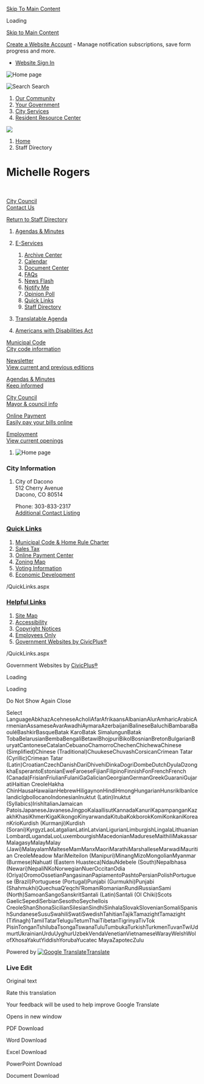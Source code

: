 [Skip To Main Content](https://www.cityofdacono.com/directory.aspx?EID=55%2F)

Loading

[Skip to Main Content](https://www.cityofdacono.com/directory.aspx?EID=55%2F)

[Create a Website Account](https://www.cityofdacono.com/MyAccount/ProfileCreate) - Manage notification subscriptions, save form progress and more.   

- [Website Sign In](https://www.cityofdacono.com/MyAccount)

![Home page](https://www.cityofdacono.com/ImageRepository/Document?documentID=4794)

![Search](https://www.cityofdacono.com/ImageRepository/Document?documentID=4808) Search

1. [Our Community](https://www.cityofdacono.com/31/Our-Community)
2. [Your Government](https://www.cityofdacono.com/27/Your-Government)
3. [City Services](https://www.cityofdacono.com/1038/City-Services)
4. [Resident Resource Center](https://www.cityofdacono.com/1039/Resident-Resource-Center)

<!--THE END-->

![](https://www.cityofdacono.com/ImageRepository/Document?documentID=4795)

1. [Home](https://www.cityofdacono.com)
2. Staff Directory

# Michelle Rogers

 

[City Council](https://www.cityofdacono.com/Directory.aspx?DID=4)  
[Contact Us](mailto:michelle.rogers@cityofdacono.com)

[Return to Staff Directory](https://www.cityofdacono.com/Directory.aspx)

1. [Agendas &amp; Minutes](https://www.cityofdacono.com/AgendaCenter)
2. [E-Services](https://www.cityofdacono.com/9/E-Services)
   
   1. [Archive Center](https://www.cityofdacono.com/archive.asp)
   2. [Calendar](https://www.cityofdacono.com/calendar.aspx)
   3. [Document Center](https://www.cityofdacono.com/documentcenterii.asp)
   4. [FAQs](https://www.cityofdacono.com/faq.asp)
   5. [News Flash](https://www.cityofdacono.com/CivicAlerts.asp)
   6. [Notify Me](https://www.cityofdacono.com/list.asp)
   7. [Opinion Poll](https://www.cityofdacono.com/polls.asp)
   8. [Quick Links](https://www.cityofdacono.com/quicklinks.asp)
   9. [Staff Directory](https://www.cityofdacono.com/directory.asp)
3. [Translatable Agenda](https://www.cityofdacono.com/1184/Translatable-Agenda)
4. [Americans with Disabilities Act](https://cityofdacono.com/1093/Americans-with-Disabilities-Act-ADA)

[Municipal Code  
City code information](https://library.municode.com/co/dacono/codes/municipal_code)

[Newsletter  
View current and previous editions](https://www.cityofdacono.com/Archive.aspx)

[Agendas &amp; Minutes  
Keep informed](https://www.cityofdacono.com/AgendaCenter)

[City Council  
Mayor &amp; council info](https://www.cityofdacono.com/319/City-Council)

[Online Payment  
Easily pay your bills online](https://www.cityofdacono.com/971/Online-Payments)

[Employment  
View current openings](https://www.cityofdacono.com/Jobs.aspx)

1. ![Home page](https://www.cityofdacono.com/ImageRepository/Document?documentId=4809)

### City Information

1. City of Dacono  
   512 Cherry Avenue  
   Dacono, CO 80514
   
   Phone: 303-833-2317  
   [Additional Contact Listing](https://www.cityofdacono.com/Directory.aspx)

### [Quick Links](https://www.cityofdacono.com/QuickLinks.aspx?CID=61)

1. [Municipal Code &amp; Home Rule Charter](https://library.municode.com/co/dacono/codes/municipal_code)
2. [Sales Tax](https://cityofdacono.com/1081/Sales-Tax)
3. [Online Payment Center](https://cityofdacono.com/971/Online-Payments)
4. [Zoning Map](https://www.cityofdacono.com/DocumentCenter/View/2416)
5. [Voting Information](https://www.cityofdacono.com/165/Voting-Information)
6. [Economic Development](https://www.cityofdacono.com/435/Economic-Development)

/QuickLinks.aspx

### [Helpful Links](https://www.cityofdacono.com/QuickLinks.aspx?CID=62)

1. [Site Map](https://www.cityofdacono.com/sitemap.aspx)
2. [Accessibility](https://www.cityofdacono.com/Site/Accessibility)
3. [Copyright Notices](https://www.cityofdacono.com/site/copyright)
4. [Employees Only](https://www.cityofdacono.com)
5. [Government Websites by CivicPlus®](https://www.civicplus.com)

/QuickLinks.aspx

Government Websites by [CivicPlus®](https://connect.civicplus.com/referral)

Loading

Loading

Do Not Show Again Close

Select LanguageAbkhazAcehneseAcholiAfarAfrikaansAlbanianAlurAmharicArabicArmenianAssameseAvarAwadhiAymaraAzerbaijaniBalineseBaluchiBambaraBaouléBashkirBasqueBatak KaroBatak SimalungunBatak TobaBelarusianBembaBengaliBetawiBhojpuriBikolBosnianBretonBulgarianBuryatCantoneseCatalanCebuanoChamorroChechenChichewaChinese (Simplified)Chinese (Traditional)ChuukeseChuvashCorsicanCrimean Tatar (Cyrillic)Crimean Tatar (Latin)CroatianCzechDanishDariDhivehiDinkaDogriDombeDutchDyulaDzongkhaEsperantoEstonianEweFaroeseFijianFilipinoFinnishFonFrenchFrench (Canada)FrisianFriulianFulaniGaGalicianGeorgianGermanGreekGuaraniGujaratiHaitian CreoleHakha ChinHausaHawaiianHebrewHiligaynonHindiHmongHungarianHunsrikIbanIcelandicIgboIlocanoIndonesianInuktut (Latin)Inuktut (Syllabics)IrishItalianJamaican PatoisJapaneseJavaneseJingpoKalaallisutKannadaKanuriKapampanganKazakhKhasiKhmerKigaKikongoKinyarwandaKitubaKokborokKomiKonkaniKoreanKrioKurdish (Kurmanji)Kurdish (Sorani)KyrgyzLaoLatgalianLatinLatvianLigurianLimburgishLingalaLithuanianLombardLugandaLuoLuxembourgishMacedonianMadureseMaithiliMakassarMalagasyMalayMalay (Jawi)MalayalamMalteseMamManxMaoriMarathiMarshalleseMarwadiMauritian CreoleMeadow MariMeiteilon (Manipuri)MinangMizoMongolianMyanmar (Burmese)Nahuatl (Eastern Huasteca)NdauNdebele (South)Nepalbhasa (Newari)NepaliNKoNorwegianNuerOccitanOdia (Oriya)OromoOssetianPangasinanPapiamentoPashtoPersianPolishPortuguese (Brazil)Portuguese (Portugal)Punjabi (Gurmukhi)Punjabi (Shahmukhi)QuechuaQʼeqchiʼRomaniRomanianRundiRussianSami (North)SamoanSangoSanskritSantali (Latin)Santali (Ol Chiki)Scots GaelicSepediSerbianSesothoSeychellois CreoleShanShonaSicilianSilesianSindhiSinhalaSlovakSlovenianSomaliSpanishSundaneseSusuSwahiliSwatiSwedishTahitianTajikTamazightTamazight (Tifinagh)TamilTatarTeluguTetumThaiTibetanTigrinyaTivTok PisinTonganTshilubaTsongaTswanaTuluTumbukaTurkishTurkmenTuvanTwiUdmurtUkrainianUrduUyghurUzbekVendaVenetianVietnameseWarayWelshWolofXhosaYakutYiddishYorubaYucatec MayaZapotecZulu

Powered by [![Google Translate](https://www.gstatic.com/images/branding/googlelogo/1x/googlelogo_color_42x16dp.png)Translate](https://translate.google.com)

### Live Edit

Original text

Rate this translation

Your feedback will be used to help improve Google Translate

Opens in new window

PDF Download

Word Download

Excel Download

PowerPoint Download

Document Download